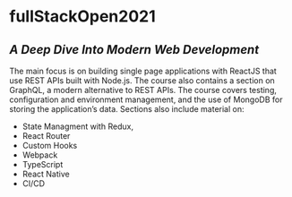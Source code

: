 # fullStackOpen2021

## _A Deep Dive Into Modern Web Development_

The main focus is on building single page applications with ReactJS that use REST APIs built with Node.js. The course also contains a section on GraphQL, a modern alternative to REST APIs.
The course covers testing, configuration and environment management, and the use of MongoDB for storing the application’s data.
Sections also include material on:

- State Managment with Redux,
- React Router
- Custom Hooks
- Webpack
- TypeScript
- React Native
- CI/CD
